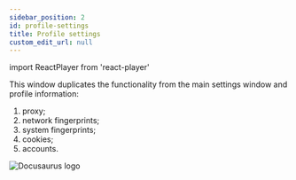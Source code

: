 ```yaml
---
sidebar_position: 2
id: profile-settings
title: Profile settings
custom_edit_url: null
---
```

import ReactPlayer from 'react-player'

This window duplicates the functionality from the main settings window and profile information:
1. proxy;
2. network fingerprints;
3. system fingerprints;
4. cookies;
5. accounts.

![Docusaurus logo](/img/3-soft/3-start-browser/2-profile-settings/eng/profile-settings-1.png)